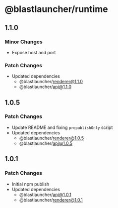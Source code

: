 # @blastlauncher/runtime

## 1.1.0

### Minor Changes

- Expose host and port

### Patch Changes

- Updated dependencies
  - @blastlauncher/renderer@1.1.0
  - @blastlauncher/api@1.1.0

## 1.0.5

### Patch Changes

- Update README and fixing `prepublishOnly` script
- Updated dependencies
  - @blastlauncher/renderer@1.0.5
  - @blastlauncher/api@1.0.5

## 1.0.1

### Patch Changes

- Initial npm publish
- Updated dependencies
  - @blastlauncher/api@1.0.1
  - @blastlauncher/renderer@1.0.1
